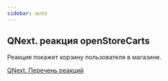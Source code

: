 ```yaml
---
sidebar: auto
---
```


## QNext. реакция openStoreCarts

Реакция покажет корзину пользователя в магазине. 

[QNext. Перечень реакций](/docs-test/ph/QNext-admin-reaction-about-05-01)
